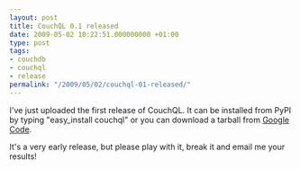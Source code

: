 ```yaml
---
layout: post
title: CouchQL 0.1 released
date: 2009-05-02 10:22:51.000000000 +01:00
type: post
tags:
- couchdb
- couchql
- release
permalink: "/2009/05/02/couchql-01-released/"
---
```

I've just uploaded the first release of CouchQL. It can be installed from PyPI by typing "easy_install couchql"
or you can download a tarball from [Google Code](http://code.google.com/p/couchql/downloads/list).

It's a very early release, but please play with it, break it and email me your results!
